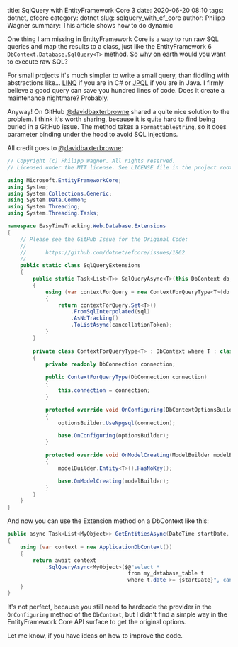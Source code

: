 ﻿title: SqlQuery with EntityFramework Core 3
date: 2020-06-20 08:10
tags: dotnet, efcore
category: dotnet
slug: sqlquery_with_ef_core
author: Philipp Wagner
summary: This article shows how to do dynamic

One thing I am missing in EntityFramework Core is a way to run raw SQL queries and map the results 
to a class, just like the EntityFramework 6 ``DbContext.Database.SqlQuery<T>`` method. So why on earth 
would you want to execute raw SQL? 

For small projects it's much simpler to write a small query, than fiddling with abstractions like... [LINQ] 
if you are in C\# or [JPQL] if you are in Java. I firmly believe a good query can save you hundred lines of 
code. Does it create a maintenance nightmare? Probably.

Anyway! On GitHub [@davidbaxterbrowne] shared a quite nice solution to the problem. I think it's worth sharing, 
because it is quite hard to find being buried in a GitHub issue. The method takes a ``FormattableString``, so 
it does parameter binding under the hood to avoid SQL injections.

All credit goes to [@davidbaxterbrowne]:

```csharp
// Copyright (c) Philipp Wagner. All rights reserved.
// Licensed under the MIT license. See LICENSE file in the project root for full license information.

using Microsoft.EntityFrameworkCore;
using System;
using System.Collections.Generic;
using System.Data.Common;
using System.Threading;
using System.Threading.Tasks;

namespace EasyTimeTracking.Web.Database.Extensions
{
    // Please see the GitHub Issue for the Original Code:
    //
    //      https://github.com/dotnet/efcore/issues/1862
    //
    public static class SqlQueryExtensions
    {
        public static Task<List<T>> SqlQueryAsync<T>(this DbContext db, FormattableString sql, CancellationToken cancellationToken) where T : class
        {            
            using (var contextForQuery = new ContextForQueryType<T>(db.Database.GetDbConnection()))
            {
                return contextForQuery.Set<T>()
                    .FromSqlInterpolated(sql)
                    .AsNoTracking()
                    .ToListAsync(cancellationToken);
            }
        }
        
        private class ContextForQueryType<T> : DbContext where T : class
        {
            private readonly DbConnection connection;

            public ContextForQueryType(DbConnection connection)
            {
                this.connection = connection;
            }

            protected override void OnConfiguring(DbContextOptionsBuilder optionsBuilder)
            {
                optionsBuilder.UseNpgsql(connection);

                base.OnConfiguring(optionsBuilder);
            }

            protected override void OnModelCreating(ModelBuilder modelBuilder)
            {
                modelBuilder.Entity<T>().HasNoKey();

                base.OnModelCreating(modelBuilder);
            }
        }
    }
}
```

And now you can use the Extension method on a DbContext like this:

```csharp
public async Task<List<MyObject>> GetEntitiesAsync(DateTime startDate, CancellationToken cancellationToken)
{
    using (var context = new ApplicationDbContext())
    {
        return await context
            .SqlQueryAsync<MyObject>($@"select *
                                      from my_database_table t
                                      where t.date >= {startDate}", cancellationToken);    
    }
}
```

It's not perfect, because you still need to hardcode the provider in the ``OnConfiguring`` method of the 
``DbContext``, but I didn't find a simple way in the EntityFramework Core API surface to get the original 
options.

Let me know, if you have ideas on how to improve the code.

[@davidbaxterbrowne]: https://github.com/davidbaxterbrowne
[LINQ]: https://docs.microsoft.com/en-us/dotnet/csharp/programming-guide/concepts/linq/
[JPQL]: https://en.wikipedia.org/wiki/Java_Persistence_Query_Language